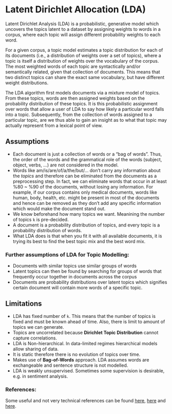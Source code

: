 # Latent Dirichlet Allocation (LDA)


Latent Dirichlet Analysis (LDA) is a probabilistic, generative model which uncovers the topics latent to a dataset by assigning weights to words in a corpus, where each topic will assign different probability weights to each word.

For a given corpus, a topic model estimates a topic distribution for each of its documents (i.e., a distribution of weights over a set of topics), where a topic is itself a distribution of weights over the vocabulary of the corpus. The most weighted words of each topic are syntactically and/or semantically related, given that collection of documents. This means that two distinct topics can share the exact same vocabulary, but have different weight distributions.

The LDA algorithm first models documents via a mixture model of topics. From these topics, words are then assigned weights based on the probability distribution of these topics. It is this probabilistic assignment over words that allow a user of LDA to say how likely a particular word falls into a topic. Subsequently, from the collection of words assigned to a particular topic, are we thus able to gain an insight as to what that topic may actually represent from a lexical point of view.


## Assumptions

- Each document is just a collection of words or a “bag of words”. Thus, the order of the words and the grammatical role of the words (subject, object, verbs, …) are not considered in the model.
- Words like am/is/are/of/a/the/but/… don’t carry any information about the *topics* and therefore can be eliminated from the documents as a preprocessing step. In fact, we can eliminate words that occur in at least %80 ~ %90 of the documents, without losing any information. For example, if our corpus contains only medical documents, words like human, body, health, etc. might be present in most of the documents and hence can be removed as they don’t add any specific information which would make the document stand out.
- We know beforehand how many topics we want. Meanining the number of topics `k` is pre-decided.
- A document is a probability distribution of topics, and every topic is a probability distribution of words.
- What LDA does is that when you fit it with all available documents, it is trying its best to find the best topic mix and the best word mix.

### Further assumptions of LDA for Topic Modelling:
- Documents with similar topics use similar groups of words
- Latent topics can then be found by searching for groups of words that frequently occur together in documents across the corpus
- Documents are probability distributions over latent topics which signifies certain document will contain more words of a specific topic.

## Limitations
- LDA has fixed number of `k`. This means that the number of topics is fixed and must be known ahead of time. Also, there is limit to amount of topics we can generate.
- Topics are uncorrelated because **Dirichlet Topic Distribution** cannot capture correlations.
- LDA is Non-hierarchical. In data-limited regimes hierarchical models allow sharing of data.
- It is static therefore there is no evolution of topics over time.
- Makes use of **Bag-of-Words** approach. LDA assumes words are exchangeable and sentence structure is not modelled.
- LDA is weakly unsupervised. Sometimes some supervision is desirable, e.g. in sentiment analysis.

### References:
Some useful and not very technical references can be found [here](https://scikit-learn.org/stable/modules/decomposition.html#latentdirichletallocation), [here](https://arxiv.org/pdf/1405.0099.pdf) and [here](https://towardsdatascience.com/latent-dirichlet-allocation-lda-9d1cd064ffa2).